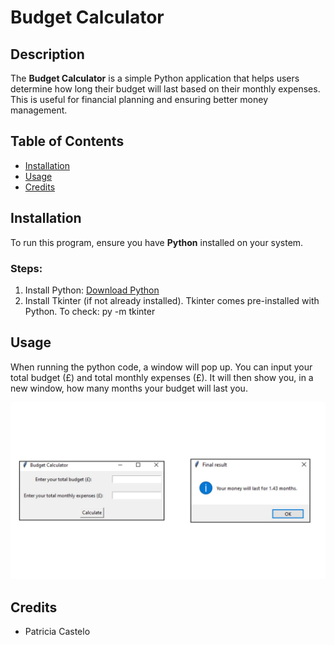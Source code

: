 # Budget Calculator

## Description
The **Budget Calculator** is a simple Python application that helps users determine how long their budget will last based on their monthly expenses. This is useful for financial planning and ensuring better money management.

## Table of Contents
- [Installation](#installation)  
- [Usage](#usage)  
- [Credits](#credits)  

## Installation
To run this program, ensure you have **Python** installed on your system.  

### Steps:  
1. Install Python: [Download Python](https://www.python.org/downloads/)  
2. Install Tkinter (if not already installed). Tkinter comes pre-installed with Python. To check:
py -m tkinter

## Usage

When running the python code, a window will pop up. You can input your total budget (£) and total monthly expenses (£). It will then show you, in a new window, how many months your budget will last you.

![alt text](https://github.com/triciatc/codingTasks/blob/main/Screenshot1.jpg?raw=true)

## Credits
- Patricia Castelo
